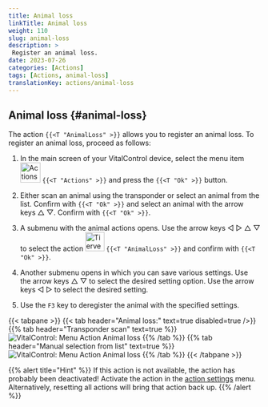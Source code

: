 ```yaml
---
title: Animal loss
linkTitle: Animal loss
weight: 110
slug: animal-loss
description: >
 Register an animal loss.
date: 2023-07-26
categories: [Actions]
tags: [Actions, animal-loss]
translationKey: actions/animal-loss
---
```


## Animal loss {#animal-loss}

The action `{{<T "AnimalLoss" >}}` allows you to register an animal loss. To register an animal loss, proceed as follows:

1. In the main screen of your VitalControl device, select the menu item &nbsp;<img src="/icons/actions.svg" width="40" align="bottom" alt="Actions" /> `{{<T "Actions" >}}` and press the `{{<T "Ok" >}}` button.

2. Either scan an animal using the transponder or select an animal from the list. Confirm with `{{<T "Ok" >}}` and select an animal with the arrow keys △ ▽. Confirm with `{{<T "Ok" >}}`.

3. A submenu with the animal actions opens. Use the arrow keys ◁ ▷ △ ▽ to select the action <img src="/icons/actions/animal-loss.svg" width="38" align="bottom" alt="Tierverlust" /> `{{<T "AnimalLoss" >}}` and confirm with `{{<T "Ok" >}}`.

4. Another submenu opens in which you can save various settings. Use the arrow keys △ ▽ to select the desired setting option. Use the arrow keys ◁ ▷ to select the desired setting.

5. Use the `F3` key to deregister the animal with the specified settings.

{{< tabpane >}}
{{< tab header="Animal loss:" text=true disabled=true />}}
{{% tab header="Transponder scan" text=true %}}
![VitalControl: Menu Action Animal loss](../images/animalloss-scan.png "Register an animal loss")
{{% /tab %}}
{{% tab header="Manual selection from list" text=true %}}
![VitalControl: Menu Action Animal loss](../images/animalloss.png "Register an animal loss")
{{% /tab %}}
{{< /tabpane >}}

{{% alert title="Hint" %}}
If this action is not available, the action has probably been deactivated! Activate the action in the [action settings](../setting/) menu. Alternatively, resetting all actions will bring that action back up.
{{% /alert %}}
